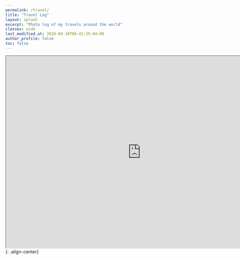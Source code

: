 ```yaml
---
permalink: /travel/
title: "Travel Log"
layout: splash
excerpt: "Photo log of my travels around the world"
classes: wide
last_modified_at: 2018-04-10T08:41:35-04:00
author_profile: false
toc: false
---
```


<iframe src="https://www.google.com/maps/d/u/0/embed?mid=1lDO-PzQqFC4oEs1dlnI9iaa3omNgnP0I" width="840" height="600"></iframe>{: .align-center}
